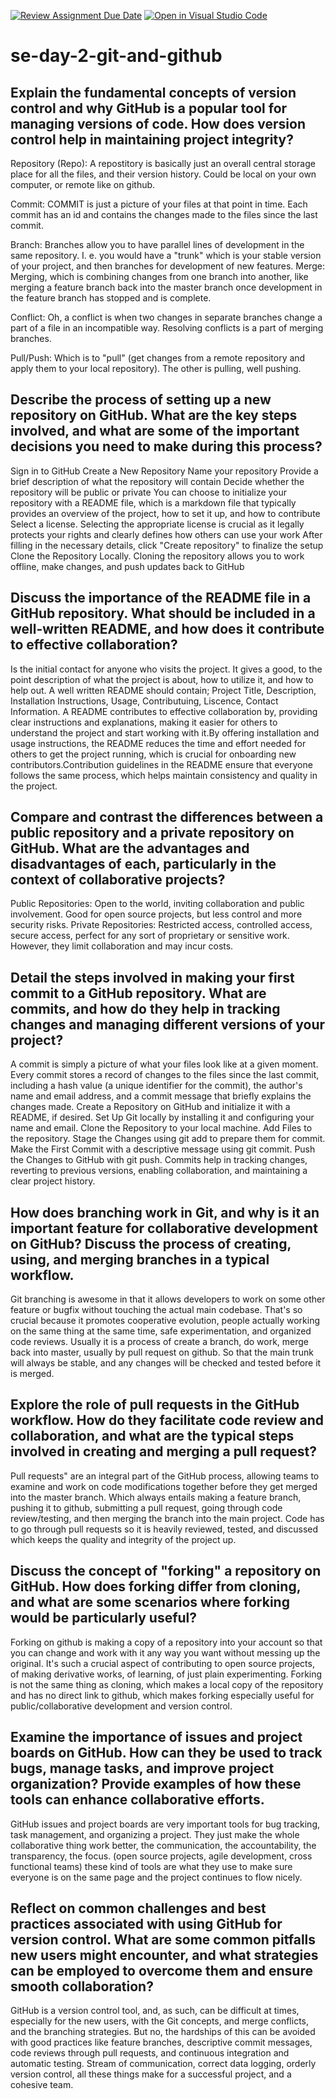[![Review Assignment Due Date](https://classroom.github.com/assets/deadline-readme-button-22041afd0340ce965d47ae6ef1cefeee28c7c493a6346c4f15d667ab976d596c.svg)](https://classroom.github.com/a/8wgCKhpZ)
[![Open in Visual Studio Code](https://classroom.github.com/assets/open-in-vscode-2e0aaae1b6195c2367325f4f02e2d04e9abb55f0b24a779b69b11b9e10269abc.svg)](https://classroom.github.com/online_ide?assignment_repo_id=15583760&assignment_repo_type=AssignmentRepo)
# se-day-2-git-and-github
## Explain the fundamental concepts of version control and why GitHub is a popular tool for managing versions of code. How does version control help in maintaining project integrity?
Repository (Repo): A repostitory is basically just an overall central storage place for all the files, and their version history. Could be local on your own computer, or remote like on github.

Commit: COMMIT is just a picture of your files at that point in time. Each commit has an id and contains the changes made to the files since the last commit.

Branch: Branches allow you to have parallel lines of development in the same repository. I. e. you would have a "trunk" which is your stable version of your project, and then branches for development of new features.
Merge: Merging, which is combining changes from one branch into another, like merging a feature branch back into the master branch once development in the feature branch has stopped and is complete.

Conflict: Oh, a conflict is when two changes in separate branches change a part of a file in an incompatible way. Resolving conflicts is a part of merging branches.

Pull/Push: Which is to "pull" (get changes from a remote repository and apply them to your local repository). The other is pulling, well pushing.
## Describe the process of setting up a new repository on GitHub. What are the key steps involved, and what are some of the important decisions you need to make during this process?
Sign in to GitHub
Create a New Repository
Name your repository
Provide a brief description of what the repository will contain
Decide whether the repository will be public or private
You can choose to initialize your repository with a README file, which is a markdown file that typically provides an overview of the project, how to set it up, and how to contribute
Select a license. Selecting the appropriate license is crucial as it legally protects your rights and clearly defines how others can use your work
After filling in the necessary details, click "Create repository" to finalize the setup
Clone the Repository Locally.  Cloning the repository allows you to work offline, make changes, and push updates back to GitHub
## Discuss the importance of the README file in a GitHub repository. What should be included in a well-written README, and how does it contribute to effective collaboration?
Is the initial contact for anyone who visits the project. It gives a good, to the point description of what the project is about, how to utilize it, and how to help out.
A well written README should contain; Project Title, Description, Installation Instructions, Usage, Contributuing, Liscence, Contact Information.
A README contributes to effective collaboration by, providing clear instructions and explanations, making it easier for others to understand the project and start working with it.By offering installation and usage instructions, the README reduces the time and effort needed for others to get the project running, which is crucial for onboarding new contributors.Contribution guidelines in the README ensure that everyone follows the same process, which helps maintain consistency and quality in the project.
## Compare and contrast the differences between a public repository and a private repository on GitHub. What are the advantages and disadvantages of each, particularly in the context of collaborative projects?
Public Repositories: Open to the world, inviting collaboration and public involvement. Good for open source projects, but less control and more security risks.
Private Repositories: Restricted access, controlled access, secure access, perfect for any sort of proprietary or sensitive work. However, they limit collaboration and may incur costs.
## Detail the steps involved in making your first commit to a GitHub repository. What are commits, and how do they help in tracking changes and managing different versions of your project?
A commit is simply a picture of what your files look like at a given moment. Every commit stores a record of changes to the files since the last commit, including a hash value (a unique identifier for the commit), the author's name and email address, and a commit message that briefly explains the changes made.
Create a Repository on GitHub and initialize it with a README, if desired.
Set Up Git locally by installing it and configuring your name and email.
Clone the Repository to your local machine.
Add Files to the repository.
Stage the Changes using git add to prepare them for commit.
Make the First Commit with a descriptive message using git commit.
Push the Changes to GitHub with git push.
Commits help in tracking changes, reverting to previous versions, enabling collaboration, and maintaining a clear project history.
## How does branching work in Git, and why is it an important feature for collaborative development on GitHub? Discuss the process of creating, using, and merging branches in a typical workflow.
Git branching is awesome in that it allows developers to work on some other feature or bugfix without touching the actual main codebase. That's so crucial because it promotes cooperative evolution, people actually working on the same thing at the same time, safe experimentation, and organized code reviews. Usually it is a process of create a branch, do work, merge back into master, usually by pull request on github. So that the main trunk will always be stable, and any changes will be checked and tested before it is merged.
## Explore the role of pull requests in the GitHub workflow. How do they facilitate code review and collaboration, and what are the typical steps involved in creating and merging a pull request?
Pull requests" are an integral part of the GitHub process, allowing teams to examine and work on code modifications together before they get merged into the master branch. Which always entails making a feature branch, pushing it to github, submitting a pull request, going through code review/testing, and then merging the branch into the main project. Code has to go through pull requests so it is heavily reviewed, tested, and discussed which keeps the quality and integrity of the project up.
## Discuss the concept of "forking" a repository on GitHub. How does forking differ from cloning, and what are some scenarios where forking would be particularly useful?
Forking on github is making a copy of a repository into your account so that you can change and work with it any way you want without messing up the original. It's such a crucial aspect of contributing to open source projects, of making derivative works, of learning, of just plain experimenting. Forking is not the same thing as cloning, which makes a local copy of the repository and has no direct link to github, which makes forking especially useful for public/collaborative development and version control.
## Examine the importance of issues and project boards on GitHub. How can they be used to track bugs, manage tasks, and improve project organization? Provide examples of how these tools can enhance collaborative efforts.
GitHub issues and project boards are very important tools for bug tracking, task management, and organizing a project. They just make the whole collaborative thing work better, the communication, the accountability, the transparency, the focus. (open source projects, agile development, cross functional teams) these kind of tools are what they use to make sure everyone is on the same page and the project continues to flow nicely.
## Reflect on common challenges and best practices associated with using GitHub for version control. What are some common pitfalls new users might encounter, and what strategies can be employed to overcome them and ensure smooth collaboration?
GitHub is a version control tool, and, as such, can be difficult at times, especially for the new users, with the Git concepts, and merge conflicts, and the branching strategies. But no, the hardships of this can be avoided with good practices like feature branches, descriptive commit messages, code reviews through pull requests, and continuous integration and automatic testing. Stream of communication, correct data logging, orderly version control, all these things make for a successful project, and a cohesive team.
